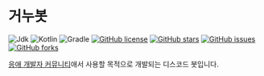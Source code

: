 # 거누봇
![Jdk](https://img.shields.io/badge/Jdk-17-red?logo=java)
![Kotlin](https://img.shields.io/badge/Kotlin-1.7.10-blue?logo=kotlin)
![Gradle](https://img.shields.io/badge/gradle-7.4-blue?logo=gradle)
[![GitHub license](https://img.shields.io/github/license/baby-developers/gunnu-bot)](https://github.com/baby-developers/gunnu-bot/blob/main/LICENSE)
[![GitHub stars](https://img.shields.io/github/stars/baby-developers/gunnu-bot)](https://github.com/baby-developers/gunnu-bot)
[![GitHub issues](https://img.shields.io/github/issues/baby-developers/gunnu-bot)](https://github.com/baby-developers/gunnu-bot/issues)
[![GitHub forks](https://img.shields.io/github/forks/baby-developers/gunnu-bot)](https://github.com/baby-developers/gunnu-bot/fork)

[응애 개발자 커뮤니티](https://discord.gg/q3wYj3nees)애서 사용할 목적으로 개발되는 디스코드 봇입니다.